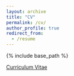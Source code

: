 ```yaml
---
layout: archive
title: "CV"
permalink: /cv/
author_profile: true
redirect_from:
  - /resume
---
```


{% include base_path %}

[Curriculum Vitae](https://github.com/MagisterLud/MagisterLud.github.io/blob/master/files/cv/cv.pdf)  


